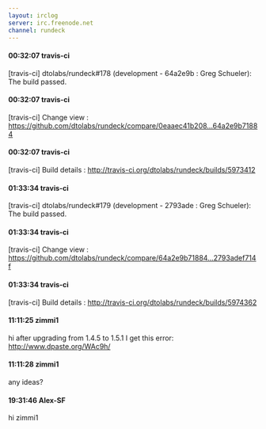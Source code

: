 ```yaml
---
layout: irclog
server: irc.freenode.net
channel: rundeck
---
```


#### 00:32:07 travis-ci
 \[travis-ci\] dtolabs/rundeck#178 (development - 64a2e9b : Greg Schueler): The build passed.
#### 00:32:07 travis-ci
 \[travis-ci\] Change view : https://github.com/dtolabs/rundeck/compare/0eaaec41b208...64a2e9b71884
#### 00:32:07 travis-ci
 \[travis-ci\] Build details : http://travis-ci.org/dtolabs/rundeck/builds/5973412
#### 01:33:34 travis-ci
 \[travis-ci\] dtolabs/rundeck#179 (development - 2793ade : Greg Schueler): The build passed.
#### 01:33:34 travis-ci
 \[travis-ci\] Change view : https://github.com/dtolabs/rundeck/compare/64a2e9b71884...2793adef714f
#### 01:33:34 travis-ci
 \[travis-ci\] Build details : http://travis-ci.org/dtolabs/rundeck/builds/5974362
#### 11:11:25 zimmi1
 hi after upgrading from 1.4.5 to 1.5.1 I get this error: http://www.dpaste.org/WAc9h/
#### 11:11:28 zimmi1
 any ideas?
#### 19:31:46 Alex-SF
 hi zimmi1
